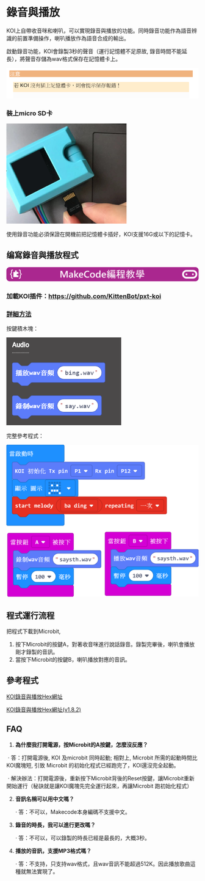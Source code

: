 # 錄音與播放

KOI上自帶收音咪和喇叭，可以實現錄音與播放的功能。同時錄音功能作為語音辨識的前置準備操作，喇叭播放作為語音合成的輸出。

啟動錄音功能，KOI會錄製3秒的聲音（運行記憶體不足原故, 錄音時間不能延長），將聲音存儲為wav格式保存在記憶體卡上。

 ![](KOI05/01.png)

### 裝上micro SD卡

 ![](KOI05/02-1.png)

使用錄音功能必須保證在開機前把記憶體卡插好，KOI支援16G或以下的記憶卡。



## 编寫錄音與播放程式

![](../../PWmodules/images/mcbanner.png)

### 加載KOI插件：https://github.com/KittenBot/pxt-koi

### [詳細方法](../makecodeQs.md)

按鍵積木塊：

 ![](KOI05/04.png)



完整參考程式：

  ![](KOI05/03-1.png)



## 程式運行流程

把程式下載到Microbit, 

1. 按下Microbit的按鍵A，對著收音咪進行說話錄音。錄製完畢後，喇叭會播放剛才錄製的音訊。
2. 當按下Microbit的按鍵B，喇叭播放對應的音訊。



## 參考程式

[KOI錄音與播放Hex網址](https://makecode.microbit.org/_ausc1e8vmEJU)

[KOI錄音與播放Hex網址(v1.8.2)](https://makecode.microbit.org/_855AryUjVUwe)

## FAQ

1. **為什麼我打開電源，按Microbit的A按鍵，怎麼沒反應？**

​       ·    答：打開電源後, KOI 及microbit 同時起動; 相對上, Microbit 所需的起動時間比KOI魔塊短, 引致 Microbit 的初始化程式已經跑完了，KOI還沒完全起動。

​       ·    解決辦法：打開電源後，重新按下Microbit背後的Reset按鍵，讓Microbit重新開始運行（秘訣就是讓KOI魔塊先完全運行起來，再讓Microbit 跑初始化程式）



2. **音訊名稱可以用中文嗎？**

   ·    答：不可以，Makecode本身編碼不支援中文。

   

3. **錄音的時長，我可以進行更改嗎？**

   ·    答：不可以，可以錄製的時長已經是最長的，大概3秒。

   

4. **播放的音訊，支援MP3格式嗎？**

   ·    答：不支持，只支持wav格式，且wav音訊不能超過512K。因此播放歌曲這種就無法實現了。


